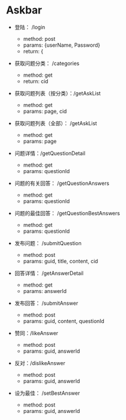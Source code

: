 # Askbar 


+ 登陆： /login 
    - method: post
    - params: {userName, Password}
    - return: {
+ 获取问题分类： /categories
    - method: get
    - return: cid
+ 获取问题列表（按分类）：/getAskList
    - method: get
    - params: page, cid
    
+ 获取问题列表（全部）： /getAskList
    - method: get
    - params: page
    

+ 问题详情：/getQuestionDetail
    - method: get
    - params: questionId


+ 问题的有关回答： /getQuestionAnswers
    - method: get
    - params: questionId
    
+ 问题的最佳回答： /getQuestionBestAnswers
    - method: get
    - params: questionId

+ 发布问题： /submitQuestion
    - method: post
    - params: guid, title, content, cid

+ 回答详情： /getAnswerDetail
    - method: get
    - params: answerId

+ 发布回答： /submitAnswer
    - method: post
    - params: guid, content, questionId
    
    
+ 赞同：/likeAnswer
    - method: post
    - params: guid, answerId

+ 反对：/dislikeAnswer
    - method: post
    - params: guid, answerId
    
+ 设为最佳： /setBestAnswer
    - method: post
    - params: guid, answerId
